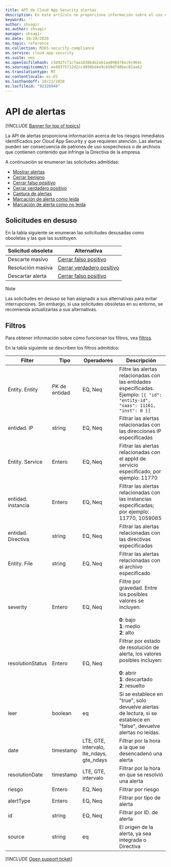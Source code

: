 ```yaml
---
title: API de Cloud App Security alertas
description: En este artículo se proporciona información sobre el uso de la API de alertas.
keywords: ''
author: shsagir
ms.author: shsagir
manager: shsagir
ms.date: 10/20/2020
ms.topic: reference
ms.collection: M365-security-compliance
ms.service: cloud-app-security
ms.suite: ems
ms.openlocfilehash: c5b927cf1cfaa1038b4b2ab1aa096978ec9c964c
ms.sourcegitcommit: ee40375712d2cc4090bd4e9cb58df486ec02aa62
ms.translationtype: MT
ms.contentlocale: es-ES
ms.lasthandoff: 10/21/2020
ms.locfileid: "92326949"
---
```

# <a name="alerts-api"></a>API de alertas

[!INCLUDE [Banner for top of topics](includes/banner.md)]

La API de alertas proporciona información acerca de los riesgos inmediatos identificados por Cloud App Security y que requieren atención. Las alertas pueden ser consecuencia de patrones de uso sospechosos o de archivos que contienen contenido que infringe la Directiva de la empresa.

A continuación se enumeran las solicitudes admitidas:

- [Mostrar alertas](api-alerts-list.md)
- [Cerrar benigno](api-alerts-close-benign.md)
- [Cerrar falso positivo](api-alerts-close-false-positive.md)
- [Cerrar verdadero positivo](api-alerts-close-true-positive.md)
- [Captura de alertas](api-alerts-fetch.md)
- [Marcación de alerta como leída](api-alerts-mark-read.md)
- [Marcación de alerta como no leída](api-alerts-mark-unread.md)

## <a name="deprecated-requests"></a>Solicitudes en desuso

En la tabla siguiente se enumeran las solicitudes desusadas como obsoletas y las que las sustituyen.

| Solicitud obsoleta | Alternativa |
| --- | --- |
| Descarte masivo | [Cerrar falso positivo](api-alerts-close-false-positive.md) |
| Resolución masiva | [Cerrar verdadero positivo](api-alerts-close-true-positive.md) |
| Descartar alerta | [Cerrar falso positivo](api-alerts-close-false-positive.md) |

> [!NOTE]
> Las solicitudes en desuso se han asignado a sus alternativas para evitar interrupciones. Sin embargo, si usa solicitudes obsoletas en su entorno, se recomienda actualizarlas a sus alternativas.

## <a name="filters"></a>Filtros

Para obtener información sobre cómo funcionan los filtros, vea [filtros](api-introduction.md#filters).

En la tabla siguiente se describen los filtros admitidos:

| Filter | Tipo | Operadores | Descripción |
| --- | --- | --- | --- |
| Entity. Entity | PK de entidad | EQ, Neq | Filtre las alertas relacionadas con las entidades especificadas. Ejemplo: `[{ "id": "entity-id", "saas": 11161, "inst": 0 }]` |
| entidad. IP | string | EQ, Neq | Filtrar las alertas relacionadas con las direcciones IP especificadas |
| Entity. Service | Entero | EQ, Neq | Filtrar las alertas relacionadas con el appId de servicio especificado, por ejemplo: 11770 |
| entidad. instancia | Entero | EQ, Neq | Filtrar las alertas relacionadas con las instancias especificadas; por ejemplo: 11770, 1059065 |
| entidad. Directiva | string | EQ, Neq | Filtrar las alertas relacionadas con las directivas especificadas |
| Entity. File | string | EQ, Neq | Filtrar las alertas relacionadas con el archivo especificado |
| severity | Entero | EQ, Neq | Filtre por gravedad. Entre los posibles valores se incluyen:<br /><br />**0**: bajo<br />**1**: medio<br/>**2**: alto |
| resolutionStatus | Entero | EQ, Neq | Filtrar por estado de resolución de alerta, los valores posibles incluyen:<br /><br />**0**: abrir<br />**1**: descartado<br />**2**: resuelto |
| leer | boolean | eq | Si se establece en "true", solo devuelve alertas de lectura, si se establece en "false", devuelve alertas no leídas. |
| date | timestamp | LTE, GTE, intervalo, lte_ndays, gte_ndays | Filtrar por la hora a la que se desencadenó una alerta |
| resolutionDate | timestamp | LTE, GTE, intervalo | Filtrar por la hora en que se resolvió una alerta |
| riesgo | Entero | EQ, Neq | Filtrar por riesgo |
| alertType | Entero | EQ, Neq | Filtrar por tipo de alerta |
| id | string | EQ, Neq | Filtrar por ID. de alerta |
| source | string | eq | El origen de la alerta, ya sea integrada o Directiva |

[!INCLUDE [Open support ticket](includes/support.md)]
